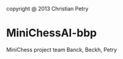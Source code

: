 copyright @ 2013 Christian Petry

MiniChessAI-bbp
===============

MiniChess project team Banck, Beckh, Petry